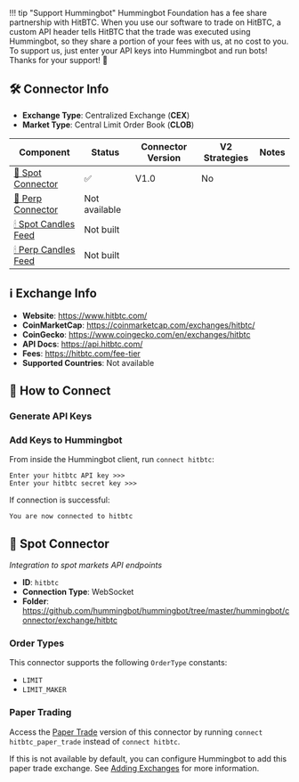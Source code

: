 !!! tip "Support Hummingbot"
    Hummingbot Foundation has a fee share partnership with HitBTC. When you use our software to trade on HitBTC, a custom API header tells HitBTC that the trade was executed using Hummingbot, so they share a portion of your fees with us, at no cost to you. To support us, just enter your API keys into Hummingbot and run bots! Thanks for your support! 🙏

## 🛠 Connector Info

- **Exchange Type**: Centralized Exchange (**CEX**)
- **Market Type**: Central Limit Order Book (**CLOB**)

| Component | Status | Connector Version | V2 Strategies | Notes | 
| --------- | ------ | ----------------- |  ------------ | ----- |
| [🔀 Spot Connector](#spot-connector) | ✅ | V1.0 | No | |
| [🔀 Perp Connector](#perp-connector) | Not available |
| [🕯 Spot Candles Feed](#spot-candles-feed) | Not built  | 
| [🕯 Perp Candles Feed](#perp-candles-feed) | Not built  | 

## ℹ️ Exchange Info

- **Website**: <https://www.hitbtc.com/>
- **CoinMarketCap**: <https://coinmarketcap.com/exchanges/hitbtc/>
- **CoinGecko**: <https://www.coingecko.com/en/exchanges/hitbtc>
- **API Docs**: <https://api.hitbtc.com/>
- **Fees**: <https://hitbtc.com/fee-tier>
- **Supported Countries**: Not available

## 🔑 How to Connect

### Generate API Keys



### Add Keys to Hummingbot

From inside the Hummingbot client, run `connect hitbtc`:

```
Enter your hitbtc API key >>>
Enter your hitbtc secret key >>>
```

If connection is successful:

```
You are now connected to hitbtc
```


## 🔀 Spot Connector
*Integration to spot markets API endpoints*

- **ID**: `hitbtc`
- **Connection Type**: WebSocket
- **Folder**: <https://github.com/hummingbot/hummingbot/tree/master/hummingbot/connector/exchange/hitbtc>

### Order Types

This connector supports the following `OrderType` constants:

- `LIMIT`
- `LIMIT_MAKER`


### Paper Trading

Access the [Paper Trade](/global-configs/paper-trade/) version of this connector by running `connect hitbtc_paper_trade` instead of `connect hitbtc`.

If this is not available by default, you can configure Hummingbot to add this paper trade exchange. See [Adding Exchanges](/global-configs/paper-trade/#adding-exchanges) for more information.


